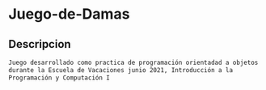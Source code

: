 # Juego-de-Damas

## Descripcion

```bash
Juego desarrollado como practica de programación orientadad a objetos
durante la Escuela de Vacaciones junio 2021, Introducción a la 
Programación y Computación I
```
